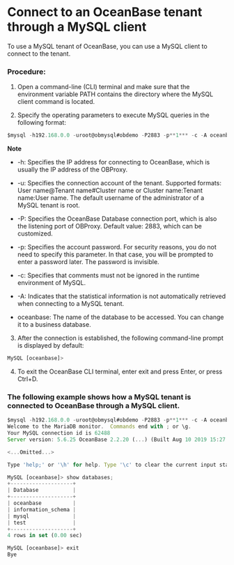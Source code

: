 Connect to an OceanBase tenant through a MySQL client 
==========================================================================



To use a MySQL tenant of OceanBase, you can use a MySQL client to connect to the tenant. 

### Procedure: 

1. Open a command-line (CLI) terminal and make sure that the environment variable PATH contains the directory where the MySQL client command is located.

   

2. Specify the operating parameters to execute MySQL queries in the following format:

   




```javascript
$mysql -h192.168.0.0 -uroot@obmysql#obdemo -P2883 -p**1*** -c -A oceanbase
```


**Note**



* -h: Specifies the IP address for connecting to OceanBase, which is usually the IP address of the OBProxy.

  

* -u: Specifies the connection account of the tenant. Supported formats: User name@Tenant name#Cluster name or Cluster name:Tenant name:User name. The default username of the administrator of a MySQL tenant is root.

  

* -P: Specifies the OceanBase Database connection port, which is also the listening port of OBProxy. Default value: 2883, which can be customized.

  

* -p: Specifies the account password. For security reasons, you do not need to specify this parameter. In that case, you will be prompted to enter a password later. The password is invisible.

  

* -c: Specifies that comments must not be ignored in the runtime environment of MySQL.

  

* -A: Indicates that the statistical information is not automatically retrieved when connecting to a MySQL tenant.

  

* oceanbase: The name of the database to be accessed. You can change it to a business database.

  




3. After the connection is established, the following command-line prompt is displayed by default:

   




```javascript
MySQL [oceanbase]> 
```



4. To exit the OceanBase CLI terminal, enter exit and press Enter, or press Ctrl+D.

   




### The following example shows how a MySQL tenant is connected to OceanBase through a MySQL client. 

```javascript
$mysql -h192.168.0.0 -uroot@obmysql#obdemo -P2883 -p**1*** -c -A oceanbase
Welcome to the MariaDB monitor.  Commands end with ; or \g.
Your MySQL connection id is 62488
Server version: 5.6.25 OceanBase 2.2.20 (...) (Built Aug 10 2019 15:27:33)

<...Omitted...>

Type 'help;' or '\h' for help. Type '\c' to clear the current input statement.

MySQL [oceanbase]> show databases;
+--------------------+
| Database           |
+--------------------+
| oceanbase          |
| information_schema |
| mysql              |
| test               |
+--------------------+
4 rows in set (0.00 sec)

MySQL [oceanbase]> exit
Bye
```


